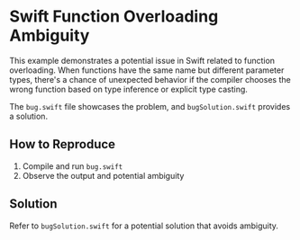 # Swift Function Overloading Ambiguity

This example demonstrates a potential issue in Swift related to function overloading.  When functions have the same name but different parameter types, there's a chance of unexpected behavior if the compiler chooses the wrong function based on type inference or explicit type casting.

The `bug.swift` file showcases the problem, and `bugSolution.swift` provides a solution.

## How to Reproduce

1. Compile and run `bug.swift`
2. Observe the output and potential ambiguity

## Solution

Refer to `bugSolution.swift` for a potential solution that avoids ambiguity.